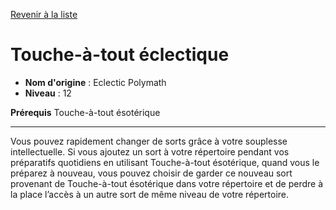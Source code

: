 [Revenir à la liste](list.md)

# Touche-à-tout éclectique

 * **Nom d'origine** : Eclectic Polymath
 * **Niveau** : 12


<p><strong>Prérequis</strong> Touche-à-tout ésotérique</p>
<hr>
<p>Vous pouvez rapidement changer de sorts grâce à votre souplesse intellectuelle. Si vous ajoutez un sort à votre répertoire pendant vos préparatifs quotidiens en utilisant Touche-à-tout ésotérique, quand vous le préparez à nouveau, vous pouvez choisir de garder ce nouveau sort provenant de Touche-à-tout ésotérique dans votre répertoire et de perdre à la place l’accès à un autre sort de même niveau de votre répertoire.</p>